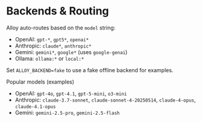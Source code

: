 # Backends & Routing

Alloy auto-routes based on the `model` string:

- OpenAI: `gpt-*`, `gpt5*`, `openai*`
- Anthropic: `claude*`, `anthropic*`
- Gemini: `gemini*`, `google*` (uses `google-genai`)
- Ollama: `ollama:*` or `local:*`

Set `ALLOY_BACKEND=fake` to use a fake offline backend for examples.

Popular models (examples)
- OpenAI: `gpt-4o`, `gpt-4.1`, `gpt-5-mini`, `o3-mini`
- Anthropic: `claude-3.7-sonnet`, `claude-sonnet-4-20250514`, `claude-4-opus`, `claude-4.1-opus`
- Gemini: `gemini-2.5-pro`, `gemini-2.5-flash`
